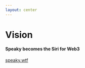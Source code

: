 ```yaml
---
layout: center
---
```


<div class="text-center">
  <h1>Vision</h1>
  <h4 class="mt-4">Speaky becomes the Siri for Web3</h4>

  <div class="mt-12">
    <p class="text-lg"><a href="https://speaky.wtf" class="text-blue-400">speaky.wtf</a></p>
  </div>
</div>
